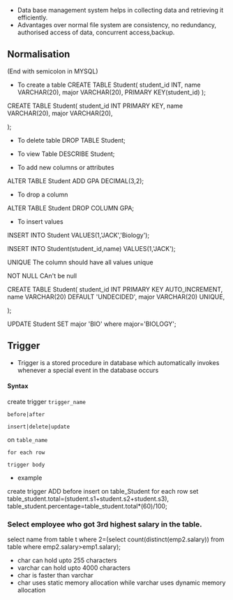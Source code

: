 * Data base management system helps in collecting data and retrieving it efficiently.
* Advantages over normal file system are consistency, no redundancy, authorised access of data, concurrent access,backup.
## Normalisation



(End with semicolon in MYSQL)
* To create a table
CREATE TABLE Student(
    student_id INT,
    name VARCHAR(20),
    major VARCHAR(20),
    PRIMARY KEY(student_id)
);

CREATE TABLE Student(
    student_id INT PRIMARY KEY,
    name VARCHAR(20),
    major VARCHAR(20),
    
);

* To delete table
DROP TABLE Student;

* To view Table 
DESCRIBE Student;

* To add new columns or attributes

ALTER TABLE Student ADD GPA DECIMAL(3,2);

* To drop a column

ALTER TABLE Student DROP COLUMN GPA;

* To insert values

INSERT INTO Student VALUES(1,'JACK','Biology');

INSERT INTO Student(student_id,name) VALUES(1,'JACK');

UNIQUE  The column should have all values unique

NOT NULL CAn't be null


CREATE TABLE Student(
    student_id INT PRIMARY KEY AUTO_INCREMENT,
    name VARCHAR(20) DEFAULT 'UNDECIDED',
    major VARCHAR(20) UNIQUE,
    
);

UPDATE Student
SET major 'BIO'
where major='BIOLOGY';



## Trigger

* Trigger is a stored procedure in database which automatically invokes whenever a special event in the database occurs
#### Syntax

create trigger `trigger_name`

`before|after`

`insert|delete|update`

on `table_name`

`for each row`

`trigger body`

* example

create trigger ADD
before
insert
on table_Student
for each row
set table_student.total=(student.s1+student.s2+student.s3), table_student.percentage=table_student.total*(60)/100;

### Select employee who got 3rd highest salary in the table.
select name
from table t
where 2=(select count(distinct(emp2.salary))
             from table
             where emp2.salary>emp1.salary);

* char can hold upto 255 characters
* varchar can hold upto 4000 characters
* char is faster than varchar
* char uses static memory allocation while varchar uses dynamic memory allocation


